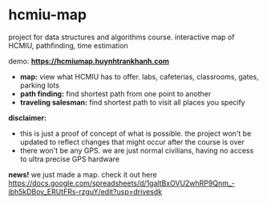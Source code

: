 # hcmiu-map
project for data structures and algorithms course. interactive map of HCMIU, pathfinding, time estimation

demo: **https://hcmiumap.huynhtrankhanh.com**

- **map:** view what HCMIU has to offer. labs, cafeterias, classrooms, gates, parking lots
- **path finding:** find shortest path from one point to another
- **traveling salesman:** find shortest path to visit all places you specify

**disclaimer:**
- this is just a proof of concept of what is possible. the project won't be updated to reflect changes that might occur after the course is over
- there won't be any GPS. we are just normal civilians, having no access to ultra precise GPS hardware

**news!** we just made a map. check it out here https://docs.google.com/spreadsheets/d/1galtBxOVU2whRP9Qnm_-ibh5kDBov_ERUtFRs-rzguY/edit?usp=drivesdk
